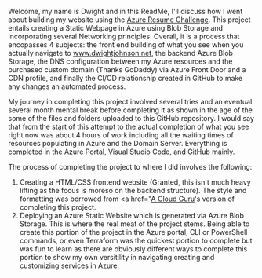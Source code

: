 Welcome, my name is Dwight and in this ReadMe, I'll discuss how I went about building my website
using the <span><a href="https://cloudresumechallenge.dev/">Azure Resume Challenge</a></span>.
This project entails creating a Static Webpage in Azure using Blob Storage and incorporating several Networking principles. Overall, it is a process that encopasses 4 subjects: the front end building of what you see when you actually navigate to <span><a href="https://dwightjohnson.net">www.dwightjohnson.net</a></span>, the backend Azure Blob Storage, the DNS configuration between my Azure resources and the purchased custom domain (Thanks GoDaddy) via Azure Front Door and a CDN profile, and finally the CI/CD relationship created in GitHub to make any changes an automated process.

My journey in completing this project involved several tries and an eventual several month mental break before completing it as shown in the age of the some of the files and folders uploaded to this GitHub repository. I would say that from the start of this attempt to the actual completion of what you see right now was about 4 hours of work including all the waiting times of resources populating in Azure and the Domain Server. Everything is completed in the Azure Portal, Visual Studio Code, and GitHub mainly.

The process of completing the project to where I did involves the following:
1. Creating a HTML/CSS frontend website (Granted, this isn't much heavy lifting as the focus is moreso on the backend structure). The style and formatting was borrowed from <span><a href="<span><a href="https://cloudresumechallenge.dev/">A Cloud Guru</a></span>'s version of completing this project.
2. Deploying an Azure Static Website which is generated via Azure Blob Storage. This is where the real meat of the project stems. Being able to create this portion of the project in the Azure portal, CLI or PowerShell commands, or even Terraform was the quickest portion to complete but was fun to learn as there are obviously different ways to complete this portion to show my own versitility in navigating creating and customizing services in Azure.